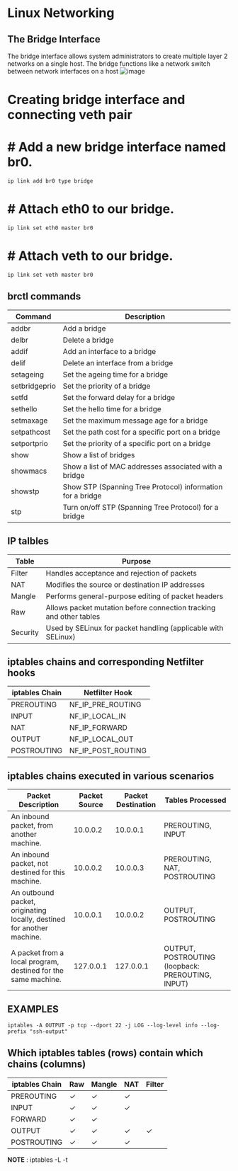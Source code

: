 # Linux Networking

## The Bridge Interface
 The bridge interface allows system administrators to create multiple layer 2 networks on a single host.
 The bridge functions like a network switch between network interfaces on a host
![image](https://github.com/Pruthvi360/kubernetes-course/assets/107435692/4bc2fb75-6b02-4d70-a9b4-2710922b32df)

# Creating bridge interface and connecting veth pair
# # Add a new bridge interface named br0.
```
ip link add br0 type bridge
```
# # Attach eth0 to our bridge.
```
ip link set eth0 master br0
```
# # Attach veth to our bridge.
```
ip link set veth master br0
```
## brctl commands

| Command        | Description                                            |
|----------------|--------------------------------------------------------|
| addbr          | Add a bridge                                           |
| delbr          | Delete a bridge                                        |
| addif          | Add an interface to a bridge                            |
| delif          | Delete an interface from a bridge                       |
| setageing      | Set the ageing time for a bridge                        |
| setbridgeprio  | Set the priority of a bridge                            |
| setfd          | Set the forward delay for a bridge                      |
| sethello       | Set the hello time for a bridge                         |
| setmaxage      | Set the maximum message age for a bridge                |
| setpathcost    | Set the path cost for a specific port on a bridge       |
| setportprio    | Set the priority of a specific port on a bridge         |
| show           | Show a list of bridges                                  |
| showmacs       | Show a list of MAC addresses associated with a bridge    |
| showstp        | Show STP (Spanning Tree Protocol) information for a bridge |
| stp            | Turn on/off STP (Spanning Tree Protocol) for a bridge   |

## IP talbles

| Table    | Purpose                                                        |
|----------|----------------------------------------------------------------|
| Filter   | Handles acceptance and rejection of packets                     |
| NAT      | Modifies the source or destination IP addresses                |
| Mangle   | Performs general-purpose editing of packet headers              |
| Raw      | Allows packet mutation before connection tracking and other tables |
| Security | Used by SELinux for packet handling (applicable with SELinux)   |

## iptables chains and corresponding Netfilter hooks

| iptables Chain | Netfilter Hook       |
|----------------|----------------------|
| PREROUTING     | NF_IP_PRE_ROUTING    |
| INPUT          | NF_IP_LOCAL_IN       |
| NAT            | NF_IP_FORWARD        |
| OUTPUT         | NF_IP_LOCAL_OUT      |
| POSTROUTING    | NF_IP_POST_ROUTING   |

## iptables chains executed in various scenarios

| Packet Description                                                     | Packet Source | Packet Destination | Tables Processed                           |
|------------------------------------------------------------------------|---------------|--------------------|--------------------------------------------|
| An inbound packet, from another machine.                                | 10.0.0.2      | 10.0.0.1           | PREROUTING, INPUT                          |
| An inbound packet, not destined for this machine.                       | 10.0.0.2      | 10.0.0.3           | PREROUTING, NAT, POSTROUTING               |
| An outbound packet, originating locally, destined for another machine.  | 10.0.0.1      | 10.0.0.2           | OUTPUT, POSTROUTING                         |
| A packet from a local program, destined for the same machine.           | 127.0.0.1     | 127.0.0.1          | OUTPUT, POSTROUTING (loopback: PREROUTING, INPUT) |

## EXAMPLES
```
iptables -A OUTPUT -p tcp --dport 22 -j LOG --log-level info --log-prefix "ssh-output"
```

## Which iptables tables (rows) contain which chains (columns)

| iptables Chain  | Raw   | Mangle | NAT   | Filter |
|-----------------|-------|--------|-------|--------|
| PREROUTING      |   ✓   |   ✓    |   ✓   |        |
| INPUT           |   ✓   |   ✓    |   ✓   |        |
| FORWARD         |   ✓   |   ✓    |       |        |
| OUTPUT          |   ✓   |   ✓    |   ✓   |   ✓    |
| POSTROUTING     |   ✓   |   ✓    |   ✓   |        |

**NOTE** : iptables -L -t <table>
